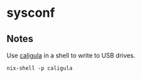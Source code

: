 # sysconf

## Notes

Use [caligula](https://github.com/ifd3f/caligula) in a shell to write to USB drives.

```shell
nix-shell -p caligula
```